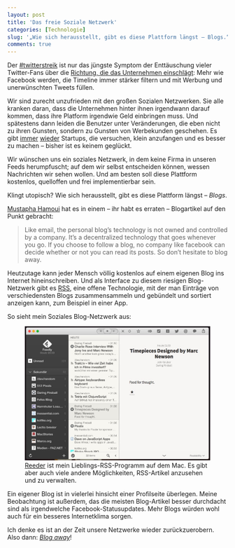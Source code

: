 ```yaml
---
layout: post
title: 'Das freie Soziale Netzwerk'
categories: [Technologie]
slug: '„Wie sich herausstellt, gibt es diese Plattform längst – Blogs.“'
comments: true
---
```


Der [#twitterstreik](https://twitter.com/hashtag/twitterstreik) ist nur das jüngste Symptom der Enttäuschung vieler Twitter-Fans über die [Richtung, die das Unternehmen einschlägt](https://support.twitter.com/articles/495848-was-ist-eine-twitter-timeline#): Mehr wie Facebook werden, die Timeline immer stärker filtern und mit Werbung und unerwünschten Tweets füllen.

Wir sind zurecht unzufrieden mit den großen Sozialen Netzwerken. Sie alle kranken daran, dass die Unternehmen hinter ihnen irgendwann darauf kommen, dass ihre Platform irgendwie Geld einbringen muss. Und spätestens dann leiden die Benutzer unter Veränderungen, die eben nicht zu ihren Gunsten, sondern zu Gunsten von Werbekunden geschehen. Es gibt [immer](https://app.net) [wieder](https://ello.co/) Startups, die versuchen, klein anzufangen und es besser zu machen – bisher ist es keinem geglückt.

Wir wünschen uns ein soziales Netzwerk, in dem keine Firma in unseren Feeds herumpfuscht; auf dem wir selbst entscheiden können, wessen Nachrichten wir sehen wollen. Und am besten soll diese Plattform kostenlos, quelloffen und frei implementierbar sein. 

Klingt utopisch? Wie sich herausstellt, gibt es diese Plattform längst – *Blogs*. 

[Mustapha Hamoui](http://mustapha.me/2014/08/blogs-are-cool-again/) hat es in einem – ihr habt es erraten – Blogartikel auf den Punkt gebracht:

>Like email, the personal blog’s technology is not owned and controlled by a company. It’s a decentralized technology that goes whenever you go. If you choose to follow a blog, no company like facebook can decide whether or not you can read its posts. So don’t hesitate to blog away.

Heutzutage kann jeder Mensch völlig kostenlos auf einem eigenen Blog ins Internet hineinschreiben. Und als Interface zu diesem riesigen Blog-Netzwerk gibt es [RSS](http://de.wikipedia.org/wiki/RSS), eine offene Technologie, mit der man Einträge von verschiedensten Blogs zusammensammeln und gebündelt und sortiert anzeigen kann, zum Beispiel in einer App.

So sieht mein Soziales Blog-Netzwerk aus:

<figure><img src='/images/reeder.jpg' /><figcaption><a href="http://reederapp.com/">Reeder</a> ist mein Lieblings-RSS-Programm auf dem Mac. Es gibt aber auch viele andere Möglichkeiten, RSS-Artikel anzusehen und zu verwalten.</figcaption></figure>

Ein eigener Blog ist in vielerlei hinsicht einer Profilseite überlegen. Meine Beobachtung ist außerdem, das die meisten Blog-Artikel besser durchdacht sind als irgendwelche Facebook-Statusupdates. Mehr Blogs würden wohl auch für ein besseres Internetklima sorgen.

Ich denke es ist an der Zeit unsere Netzwerke wieder zurückzuerobern. Also dann: *[Blog away](https://de.wordpress.com)*!